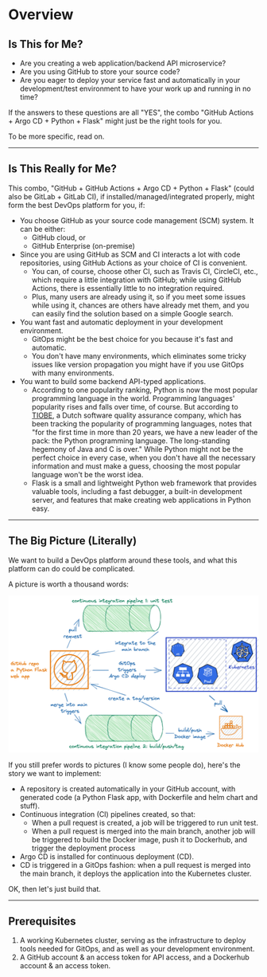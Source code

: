 # Overview

## Is This for Me?

- Are you creating a web application/backend API microservice?
- Are you using GitHub to store your source code? 
- Are you eager to deploy your service fast and automatically in your development/test environment to have your work up and running in no time?

If the answers to these questions are all "YES", the combo "GitHub Actions + Argo CD + Python + Flask" might just be the right tools for you.

To be more specific, read on.

---

## Is This Really for Me?

This combo, "GitHub + GitHub Actions + Argo CD + Python + Flask" (could also be GitLab + GitLab CI), if installed/managed/integrated properly, might form the best DevOps platform for you, if:

- You choose GitHub as your source code management (SCM) system. It can be either:
    - GitHub cloud, or
    - GitHub Enterprise (on-premise)
- Since you are using GitHub as SCM and CI interacts a lot with code repositories, using GitHub Actions as your choice of CI is convenient.
    - You can, of course, choose other CI, such as Travis CI, CircleCI, etc., which require a little integration with GitHub; while using GitHub Actions, there is essentially little to no integration required.
    - Plus, many users are already using it, so if you meet some issues while using it, chances are others have already met them, and you can easily find the solution based on a simple Google search.
- You want fast and automatic deployment in your development environment.
    - GitOps might be the best choice for you because it's fast and automatic.
    - You don't have many environments, which eliminates some tricky issues like version propagation you might have if you use GitOps with many environments.
- You want to build some backend API-typed applications.
    - According to one popularity ranking, Python is now the most popular programming language in the world. Programming languages' popularity rises and falls over time, of course. But according to [TIOBE](https://www.tiobe.com/tiobe-index/), a Dutch software quality assurance company, which has been tracking the popularity of programming languages, notes that "for the first time in more than 20 years, we have a new leader of the pack: the Python programming language. The long-standing hegemony of Java and C is over." While Python might not be the perfect choice in every case, when you don't have all the necessary information and must make a guess, choosing the most popular language won't be the worst idea.
    - Flask is a small and lightweight Python web framework that provides valuable tools, including a fast debugger, a built-in development server, and features that make creating web applications in Python easy.

---

## The Big Picture (Literally)

We want to build a DevOps platform around these tools, and what this platform can do could be complicated.

A picture is worth a thousand words:

![](../../images/gitops-workflow.png)

If you still prefer words to pictures (I know some people do), here's the story we want to implement:

- A repository is created automatically in your GitHub account, with generated code (a Python Flask app, with Dockerfile and helm chart and stuff).
- Continuous integration (CI) pipelines created, so that:
    - When a pull request is created, a job will be triggered to run unit test.
    - When a pull request is merged into the main branch, another job will be triggered to build the Docker image, push it to Dockerhub, and trigger the deployment process
- Argo CD is installed for continuous deployment (CD).
- CD is triggered in a GitOps fashion: when a pull request is merged into the main branch, it deploys the application into the Kubernetes cluster.

OK, then let's just build that.

---

## Prerequisites

1. A working Kubernetes cluster, serving as the infrastructure to deploy tools needed for GitOps, and as well as your development environment.
2. A GitHub account & an access token for API access, and a Dockerhub account & an access token.
